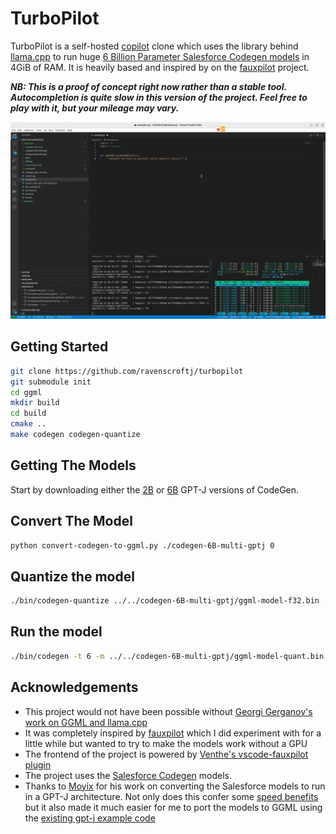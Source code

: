# TurboPilot

TurboPilot is a self-hosted [copilot](https://github.com/features/copilot) clone which uses the library behind [llama.cpp](https://github.com/comex/llama.cpp) to run huge [6 Billion Parameter Salesforce Codegen models](https://github.com/salesforce/CodeGen) in 4GiB of RAM. It is heavily based and inspired by on the [fauxpilot](https://github.com/fauxpilot/fauxpilot) project.

***NB: This is a proof of concept right now rather than a stable tool. Autocompletion is quite slow in this version of the project. Feel free to play with it, but your mileage may vary.***

![a screen recording of turbopilot running through fauxpilot plugin](assets/screenrecording.gif)

## Getting Started

```bash
git clone https://github.com/ravenscroftj/turbopilot
git submodule init
cd ggml
mkdir build
cd build
cmake ..
make codegen codegen-quantize
```

## Getting The Models

Start by downloading either the [2B](https://huggingface.co/moyix/codegen-2B-multi-gptj) or [6B](https://huggingface.co/moyix/codegen-6B-multi-gptj) GPT-J versions of CodeGen.

## Convert The Model

```bash
python convert-codegen-to-ggml.py ./codegen-6B-multi-gptj 0
```

## Quantize the model

```bash
./bin/codegen-quantize ../../codegen-6B-multi-gptj/ggml-model-f32.bin ../../codegen-6B-multi-gptj/ggml-model-quant.bin 2
```

## Run the model

```bash
./bin/codegen -t 6 -m ../../codegen-6B-multi-gptj/ggml-model-quant.bin -p "def main("
```


## Acknowledgements

- This project would not have been possible without [Georgi Gerganov's work on GGML and llama.cpp](https://github.com/ggerganov/ggml)
- It was completely inspired by [fauxpilot](https://github.com/fauxpilot/fauxpilot) which I did experiment with for a little while but wanted to try to make the models work without a GPU
- The frontend of the project is powered by [Venthe's vscode-fauxpilot plugin](https://github.com/Venthe/vscode-fauxpilot)
- The project uses the [Salesforce Codegen](https://github.com/salesforce/CodeGen) models.
- Thanks to [Moyix](https://huggingface.co/moyix) for his work on converting the Salesforce models to run in a GPT-J architecture. Not only does this confer some [speed benefits](https://gist.github.com/moyix/0f37da9c21c4ddfa0ab39ddad1639db4) but it also made it much easier for me to port the models to GGML using the [existing gpt-j example code](https://github.com/ggerganov/ggml/tree/master/examples/gpt-j)
